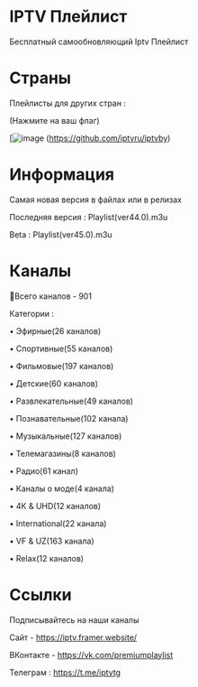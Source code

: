# IPTV Плейлист
Бесплатный самообновляющий Iptv Плейлист

# Страны
Плейлисты для других стран :

(Нажмите на ваш флаг)

[![image](https://github.com/iptvru/iptv/assets/143511684/32a835fe-e66f-4a13-8a70-7904fcfbff0a)
(https://github.com/iptvru/iptvby)

# Информация
Самая новая версия в файлах или в релизах

Последняя версия : Playlist(ver44.0).m3u

Beta : Playlist(ver45.0).m3u


# Каналы
📑Всего каналов - 901

Категории :

• Эфирные(26 каналов)

• Спортивные(55 каналов)

• Фильмовые(197 каналов)

• Детские(60 каналов)

• Развлекательные(49 каналов)

• Познавательные(102 канала)

• Музыкальные(127 каналов)

• Телемагазины(8 каналов)

• Радио(61 канал)

• Каналы о моде(4 канала)

• 4К & UHD(12 каналов)

• International(22 канала)

• VF & UZ(163 канала)

• Relax(12 каналов)


# Ссылки
Подписывайтесь на наши каналы

Сайт - https://iptv.framer.website/

ВКонтакте - https://vk.com/premiumplaylist

Телеграм : https://t.me/iptvtg
